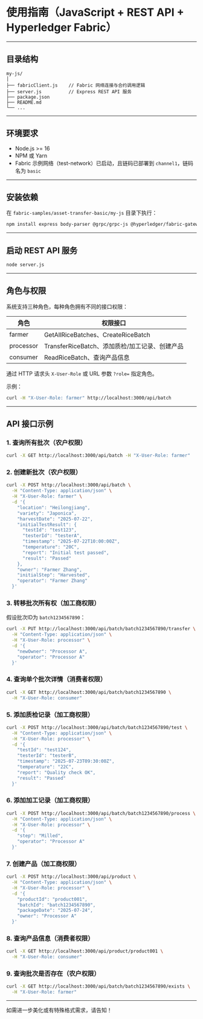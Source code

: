 # 使用指南（JavaScript + REST API + Hyperledger Fabric）

---

## 目录结构

```
my-js/
│
├── fabricClient.js    // Fabric 网络连接与合约调用逻辑
├── server.js          // Express REST API 服务
├── package.json
├── README.md
└── ...
```

---

## 环境要求

- Node.js >= 16
- NPM 或 Yarn
- Fabric 示例网络（test-network）已启动，且链码已部署到 `channel1`，链码名为 `basic`

---

## 安装依赖

在 `fabric-samples/asset-transfer-basic/my-js` 目录下执行：

```bash
npm install express body-parser @grpc/grpc-js @hyperledger/fabric-gateway
```

---

## 启动 REST API 服务

```bash
node server.js
```

---

## 角色与权限

系统支持三种角色，每种角色拥有不同的接口权限：

| 角色       | 权限接口                                      |
| ---------- | --------------------------------------------- |
| farmer     | GetAllRiceBatches、CreateRiceBatch            |
| processor  | TransferRiceBatch、添加质检/加工记录、创建产品 |
| consumer   | ReadRiceBatch、查询产品信息                    |

通过 HTTP 请求头 `X-User-Role` 或 URL 参数 `?role=` 指定角色。

示例：

```bash
curl -H "X-User-Role: farmer" http://localhost:3000/api/batch
```

---

## API 接口示例

### 1. 查询所有批次（农户权限）

```bash
curl -X GET http://localhost:3000/api/batch -H "X-User-Role: farmer"
```

### 2. 创建新批次（农户权限）

```bash
curl -X POST http://localhost:3000/api/batch \
  -H "Content-Type: application/json" \
  -H "X-User-Role: farmer" \
  -d '{
    "location": "Heilongjiang",
    "variety": "Japonica",
    "harvestDate": "2025-07-22",
    "initialTestResult": {
      "testId": "test123",
      "testerId": "testerA",
      "timestamp": "2025-07-22T10:00:00Z",
      "temperature": "20C",
      "report": "Initial test passed",
      "result": "Passed"
    },
    "owner": "Farmer Zhang",
    "initialStep": "Harvested",
    "operator": "Farmer Zhang"
  }'
```

### 3. 转移批次所有权（加工商权限）

假设批次ID为 `batch1234567890`：

```bash
curl -X PUT http://localhost:3000/api/batch/batch1234567890/transfer \
  -H "Content-Type: application/json" \
  -H "X-User-Role: processor" \
  -d '{
    "newOwner": "Processor A",
    "operator": "Processor A"
  }'
```

### 4. 查询单个批次详情（消费者权限）

```bash
curl -X GET http://localhost:3000/api/batch/batch1234567890 \
  -H "X-User-Role: consumer"
```

### 5. 添加质检记录（加工商权限）

```bash
curl -X POST http://localhost:3000/api/batch/batch1234567890/test \
  -H "Content-Type: application/json" \
  -H "X-User-Role: processor" \
  -d '{
    "testId": "test124",
    "testerId": "testerB",
    "timestamp": "2025-07-23T09:30:00Z",
    "temperature": "22C",
    "report": "Quality check OK",
    "result": "Passed"
  }'
```

### 6. 添加加工记录（加工商权限）

```bash
curl -X POST http://localhost:3000/api/batch/batch1234567890/process \
  -H "Content-Type: application/json" \
  -H "X-User-Role: processor" \
  -d '{
    "step": "Milled",
    "operator": "Processor A"
  }'
```

### 7. 创建产品（加工商权限）

```bash
curl -X POST http://localhost:3000/api/product \
  -H "Content-Type: application/json" \
  -H "X-User-Role: processor" \
  -d '{
    "productId": "product001",
    "batchId": "batch1234567890",
    "packageDate": "2025-07-24",
    "owner": "Processor A"
  }'
```

### 8. 查询产品信息（消费者权限）

```bash
curl -X GET http://localhost:3000/api/product/product001 \
  -H "X-User-Role: consumer"
```

### 9. 查询批次是否存在（农户权限）

```bash
curl -X GET http://localhost:3000/api/batch/batch1234567890/exists \
  -H "X-User-Role: farmer"
```

---

如需进一步美化或有特殊格式需求，请告知！

